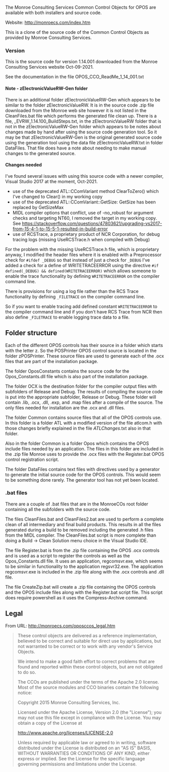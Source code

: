 The Monroe Consulting Services Common Control Objects for OPOS are available with both installers and source code.

Website: http://monroecs.com/index.htm

This is a clone of the source code of the Common Control Objects as provided by Monroe Consulting Services.

### Version

This is the source code for version 1.14.001 downloaded from the Monroe Consulting Services website Oct-09-2021.

See the documentation in the file OPOS_CCO_ReadMe_1_14_001.txt

#### Note - zElectronicValueRW-Gen folder

There is an additional folder zElectronicValueRW-Gen which appears to be similar to the folder zElectronicValueRW.
It is in the source code .zip file downloaded from the Monroe web site however it is not listed in the CleanFiles.bat
file which performs the generated file clean up. There is a file, _EVRW_1.14.100_BuildSteps.txt, in the zElectronicValueRW
folder that is not in the zElectronicValueRW-Gen folder which appears to be notes about changes made by hand after using
the source code generation tool. So it may be that zElectronicValueRW-Gen is the original generated source code using
the generation tool using the data file zElectronicValueRW.txt in folder DataFiles. That file does have a note about
needing to make manual changes to the generated source.

#### Changes needed

I've found several issues with using this source code with a newer compiler, Visual Studio 2017 at the moment, Oct-2021.
 - use of the deprecated ATL::CComVariant method ClearToZero() which I've changed to Clear() in my working copy
 - use of the deprecated ATL::CComVariant::GetSize: GetSize has been replaced by GetSizeMax
 - MIDL compiler options that conflict, use of -no_robust for argument checks and targeting NT60, I removed the target in my working copy. See https://stackoverflow.com/questions/47803621/upgrading-vs2017-from-15-4-1-to-15-5-1-resulted-in-build-error
 - use of RCSTrace, a proprietary product of NCR Corporation, for debug tracing logs (missing UseRCSTrace.h when compiled with Debug)

 For the problem with the missing UseRCSTrace.h file, which is proprietary anyway, I modified the header files where it is enabled
 with a Preprocessor check for `#ifdef _DEBUG` so that instead of just a check for `_DEBUG` I've added a check for a define of WRITETRACEERROR
 using the directive `#if defined(_DEBUG) && defined(WRITETRACEERROR)` which allows someone to enable the trace functionality by
 defining `WRITETRACEERROR` on the compiler command line.

 There is provisions for using a log file rather than the RCS Trace functionality by defining `_FILETRACE` on the compiler command line.

 So if you want to enable tracing add defined constant `WRITETRACEERROR` to the compiler command line and if you don't have RCS Trace from NCR then
 also define `_FILETRACE` to enable logging trace data to a file.

## Folder structure

Each of the different OPOS controls has their source in a folder which starts with the letter z. So the POSPrinter OPOS control
source is located in the folder zPOSPrinter. These source files are used to generate each of the .ocx files that are part of
the installation package.

The folder OposConstants contains the source code for the Opos_Constants.dll file which is also part of the installation package.

The folder OCX is the destination folder for the compiler output files with subfolders of Release and Debug. The results of
compiling the source code is put into the appropriate subfolder, Release or Debug. These folder will contain .lib, .ocx,
.dll, .exp, and .map files after a compile of the source. The only files needed for installation are the .ocx and .dll files.

The folder Common contains source files that all of the OPOS controls use. In this folder is a folder ATL with a modified
version of the file atlcom.h with those changes briefly explained in the file _ATLChanges_.txt also in that folder.

Also in the folder Common is a folder Opos which contains the OPOS include files needed by an application. The files in this
folder are included in the .zip file Monroe uses to provide the .ocx files with the Register.bat OPOS control registration script.

The folder DataFiles contains text files with directives used by a generator to generate the initial source code for the OPOS
controls. This would seem to be something done rarely. The generator tool has not yet been located.

### .bat files

There are a couple of .bat files that are in the MonroeCOs root folder containing all the subfolders with the source code.

The files CleanFiles.bat and CleanFiles2.bat are used to perform a complete clean of all intermediary and final build
products. This results in all the files generated during a build to be removed including the generated .h files from the
MIDL compiler. The CleanFiles.bat script is more complete than doing a Build -> Clean Solution menu choice in the
Visual Studio IDE.

The file Register.bat is from the .zip file containing the OPOS .ocx controls and is used as a script to register the
controls as well as the Opos_Constants.dll file. It uses an application, regcomsvr.exe, which seems to be similar in
functionality to the application regsvr32.exe. The application regcomsvr.exe is included in the .zip file along with
the .ocx controls and .dll file.

The file CreateZip.bat will create a .zip file containing the OPOS controls and the OPOS include files along with
the Register.bat script file. This script does require powershell as it uses the Compress-Archive command.

## Legal

From URL: http://monroecs.com/oposccos_legal.htm

> These control objects are delivered as a reference implementation, believed to be correct and suitable for direct use by applications, but not warranted to be correct or to work with any vendor's Service Objects.
> 
> We intend to make a good faith effort to correct problems that are found and reported within these control objects, but are not obligated to do so.
> 
> The CCOs are published under the terms of the Apache 2.0 license.  Most of the source modules and CCO binaries contain the following notice:
> 
> 
>    Copyright 2015 Monroe Consulting Services, Inc.
>    
>    Licensed under the Apache License, Version 2.0 (the "License");
>    you may not use this file except in compliance with the License.
>    You may obtain a copy of the License at
>    
>    http://www.apache.org/licenses/LICENSE-2.0
>
>    Unless required by applicable law or agreed to in writing, software
>    distributed under the License is distributed on an "AS IS" BASIS,
>    WITHOUT WARRANTIES OR CONDITIONS OF ANY KIND, either express or implied.
>    See the License for the specific language governing permissions and
>    limitations under the License.
